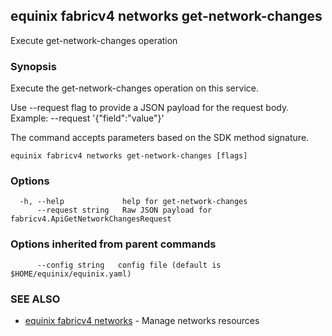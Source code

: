 ## equinix fabricv4 networks get-network-changes

Execute get-network-changes operation

### Synopsis

Execute the get-network-changes operation on this service.

Use --request flag to provide a JSON payload for the request body.
Example: --request '{"field":"value"}'

The command accepts parameters based on the SDK method signature.

```
equinix fabricv4 networks get-network-changes [flags]
```

### Options

```
  -h, --help             help for get-network-changes
      --request string   Raw JSON payload for fabricv4.ApiGetNetworkChangesRequest
```

### Options inherited from parent commands

```
      --config string   config file (default is $HOME/equinix/equinix.yaml)
```

### SEE ALSO

* [equinix fabricv4 networks](equinix_fabricv4_networks.md)	 - Manage networks resources

